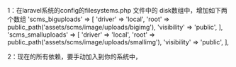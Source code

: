 
1：在laravel系统的config的filesystems.php 文件中的 disk数组中，增加如下两个数组
'scms_biguploads' => 
[
  'driver' => 'local',
  'root' => public_path('assets/scms/image/uploads/bigimg'),
  'visibility' => 'public',
],
'scms_smalluploads' => 
[
  'driver' => 'local',
  'root' => public_path('assets/scms/image/uploads/smallimg'),
  'visibility' => 'public',
],

2：现在的所有依赖，要手动加入到你的系统中，
